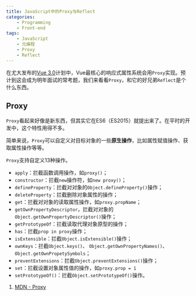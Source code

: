 ```yaml
---
title: JavaScript中的Proxy与Reflect
categories:
    - Programming
    - Front-end
tags:
    - JavaScript
    - 元编程
    - Proxy
    - Reflect
---
```


在尤大发布的[Vue 3.0](https://medium.com/vue-mastery/evan-you-previews-vue-js-3-0-ab063dec3547)计划中，Vue最核心的响应式属性系统会用`Proxy`实现。预计到这会成为明年面试的常考题，我们来看看`Proxy`，和它的好兄弟`Reflect`是个什么东西。

## Proxy

`Proxy`看起来好像是新东西，但其实它在ES6（ES2015）就提出来了。在平时的开发中，这个特性用得不多。

简单来说，`Proxy`可以自定义对目标对象的一些**原生操作**，比如属性赋值操作、获取属性操作等等。

`Proxy`支持自定义13种操作。

- `apply`：拦截函数调用操作，如`proxy()`；
- `constructor`：拦截`new`操作符，如`new proxy()`；
- `defineProperty`：拦截对对象的`Object.defineProperty()`操作；
- `deleteProperty`：拦截删除对象属性的操作；
- `get`：拦截对对象的读取属性操作，如`proxy.propName`；
- `getOwnPropertyDescriptor`，拦截对对象的`Object.getOwnPropertyDescriptor()`操作；
- `getPrototypeOf`：拦截读取代理对象原型的操作；
- `has`：拦截`prop in proxy`操作；
- `isExtensible`：拦截`Object.isExtensible()`操作；
- `ownKeys`：拦截`Object.keys()`、 `Object.getOwnPropertyNames()`、`Object.getOwnPropetySymbols`；
- `preventExtensions`：拦截`Object.preventExtensions()`操作；
- `set`：拦截设置对象属性值的操作，如`proxy.prop = 1`
- `setPrototypeOf()`：拦截`Object.setPrototypeOf()`操作。


1. [MDN - Proxy](https://developer.mozilla.org/zh-CN/docs/Web/JavaScript/Reference/Global_Objects/Proxy)